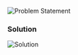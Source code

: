 ![Problem Statement](https://github.com/cpp-rakesh/Algorithms/blob/master/Chapter_2_Getting_Started/2.2_Analyzing_Algorithms/Exercises/2.2-1/repo/problem)

### Solution
![Solution](https://github.com/cpp-rakesh/Algorithms/blob/master/Chapter_2_Getting_Started/2.2_Analyzing_Algorithms/Exercises/2.2-1/repo/2.2-1.png)
